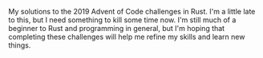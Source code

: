 My solutions to the 2019 Advent of Code challenges in Rust. I'm a little late to this, but I need something to kill some time now. I'm still much of a beginner to Rust and programming in general, but I'm hoping that completing these challenges will help me refine my skills and learn new things. 
